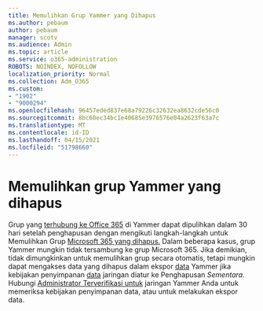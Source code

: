 ```yaml
---
title: Memulihkan Grup Yammer yang Dihapus
ms.author: pebaum
author: pebaum
manager: scotv
ms.audience: Admin
ms.topic: article
ms.service: o365-administration
ROBOTS: NOINDEX, NOFOLLOW
localization_priority: Normal
ms.collection: Adm_O365
ms.custom:
- "1902"
- "9000294"
ms.openlocfilehash: 96457eded837e68a79226c32632ea8632cde56c0
ms.sourcegitcommit: 8bc60ec34bc1e40685e3976576e04a2623f63a7c
ms.translationtype: MT
ms.contentlocale: id-ID
ms.lasthandoff: 04/15/2021
ms.locfileid: "51798660"
---
```

# <a name="restore-a-deleted-yammer-group"></a>Memulihkan grup Yammer yang dihapus

Grup yang [terhubung ke Office 365](https://docs.microsoft.com/yammer/manage-yammer-groups/yammer-and-office-365-groups) di Yammer dapat dipulihkan dalam 30 hari setelah penghapusan dengan mengikuti langkah-langkah untuk Memulihkan Grup [Microsoft 365 yang dihapus.](https://docs.microsoft.com/microsoft-365/admin/create-groups/restore-deleted-group)
Dalam beberapa kasus, grup Yammer mungkin tidak tersambung ke grup Microsoft 365. Jika demikian, tidak dimungkinkan untuk memulihkan grup secara otomatis, tetapi mungkin dapat mengakses data yang dihapus dalam ekspor [data](https://docs.microsoft.com/yammer/manage-security-and-compliance/export-yammer-enterprise-data) Yammer jika kebijakan penyimpanan [data](https://docs.microsoft.com/yammer/manage-security-and-compliance/manage-data-compliance) jaringan diatur ke Penghapusan *Sementara.* Hubungi [Administrator Terverifikasi untuk](https://docs.microsoft.com/yammer/manage-yammer-users/manage-yammer-admins) jaringan Yammer Anda untuk memeriksa kebijakan penyimpanan data, atau untuk melakukan ekspor data.
